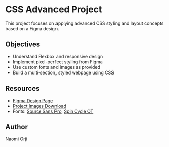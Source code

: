 # CSS Advanced Project

This project focuses on applying advanced CSS styling and layout concepts based on a Figma design.

## Objectives

- Understand Flexbox and responsive design
- Implement pixel-perfect styling from Figma
- Use custom fonts and images as provided
- Build a multi-section, styled webpage using CSS

## Resources

- [Figma Design Page](<your-figma-link-here>)
- [Project Images Download](<link-if-provided>)
- Fonts: [Source Sans Pro](https://fonts.google.com/specimen/Source+Sans+Pro), [Spin Cycle OT](https://www.fontspace.com/spin-cycle-font-f11860)

## Author

Naomi Orji
